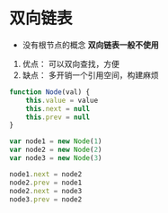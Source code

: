 # 双向链表
*  没有根节点的概念 **双向链表一般不使用**
1. 优点： 可以双向查找，方便
2. 缺点： 多开销一个引用空间，构建麻烦
``` javascript
function Node(val) {
    this.value = value
    this.next = null
    this.prev = null
}

var node1 = new Node(1)
var node2 = new Node(2)
var node3 = new Node(3)

node1.next = node2
node2.prev = node1
node2.next = node3
node3.prev = node2
```